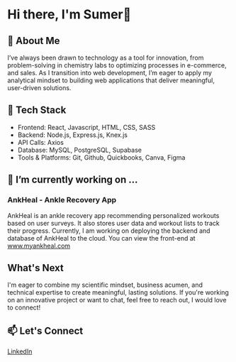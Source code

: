 # Hi there, I'm Sumer👋

## 🚀 About Me
I’ve always been drawn to technology as a tool for innovation, from problem-solving in chemistry labs to optimizing processes in e-commerce, and sales. As I transition into web development, I’m eager to apply my analytical mindset to building web applications that deliver meaningful, user-driven solutions.

## 🔨 Tech Stack
<ul>
  <li>Frontend: React, Javascript, HTML, CSS, SASS</li>
    <li>Backend: Node.js, Express.js, Knex.js</li>
    <li>API Calls: Axios</li>
    <li>Database: MySQL, PostgreSQL, Supabase</li>
  <li>Tools & Platforms: Git, Github, Quickbooks, Canva, Figma</li>
</ul>


## 🔭 I’m currently working on ...
### AnkHeal - Ankle Recovery App
AnkHeal is an ankle recovery app recommending personalized workouts based on user surveys. It also stores user data and workout lists to track their progress. Currently, I am working on deploying the backend and database of AnkHeal to the cloud. You can view the front-end at <a href="https://www.myankheal.com">www.myankheal.com</a>

## What's Next
I'm eager to combine my scientific mindset, business acumen, and technical expertise to create meaningful, lasting solutions. If you're working on an innovative project or want to chat, feel free to reach out, I would love to connect!

## 📫 Let's Connect
<a href="https://www.linkedin.com/in/sumerbhaidani/">LinkedIn</a> 
<!--
**sumerbhaidani/sumerbhaidani** is a ✨ _special_ ✨ repository because its `README.md` (this file) appears on your GitHub profile.

Here are some ideas to get you started:


- 🌱 I’m currently learning ...
- 👯 I’m looking to collaborate on ...
- 🤔 I’m looking for help with ...
- 💬 Ask me about ...
- 📫 How to reach me: ...
- ⚡ Fun fact: ...
-->
